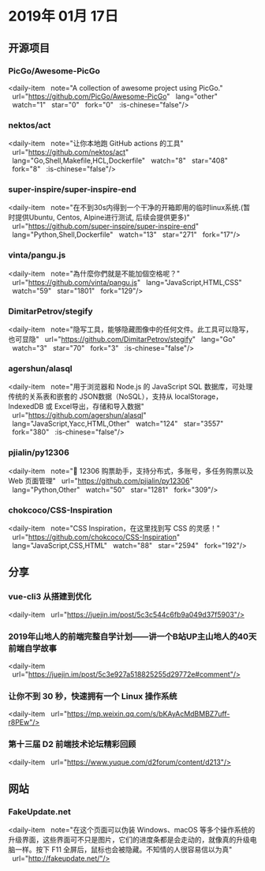 # 2019年 01月 17日

## 开源项目

### PicGo/Awesome-PicGo

<daily-item
  note="A collection of awesome project using PicGo."
  url="https://github.com/PicGo/Awesome-PicGo"
  lang="other"
  watch="1"
  star="0"
  fork="0"
  :is-chinese="false"/>

### nektos/act

<daily-item
  note="让你本地跑 GitHub actions 的工具"
  url="https://github.com/nektos/act"
  lang="Go,Shell,Makefile,HCL,Dockerfile"
  watch="8"
  star="408"
  fork="8"
  :is-chinese="false"/>

### super-inspire/super-inspire-end

<daily-item
  note="在不到30s内得到一个干净的开箱即用的临时linux系统.(暂时提供Ubuntu, Centos, Alpine进行测试, 后续会提供更多)"
  url="https://github.com/super-inspire/super-inspire-end"
  lang="Python,Shell,Dockerfile"
  watch="13"
  star="271"
  fork="17"/>

### vinta/pangu.js

<daily-item
  note="為什麼你們就是不能加個空格呢？"
  url="https://github.com/vinta/pangu.js"
  lang="JavaScript,HTML,CSS"
  watch="59"
  star="1801"
  fork="129"/>

### DimitarPetrov/stegify

<daily-item
  note="隐写工具，能够隐藏图像中的任何文件。此工具可以隐写，也可显隐"
  url="https://github.com/DimitarPetrov/stegify"
  lang="Go"
  watch="3"
  star="70"
  fork="3"
  :is-chinese="false"/>

### agershun/alasql

<daily-item
  note="用于浏览器和 Node.js 的 JavaScript SQL 数据库，可处理传统的关系表和嵌套的 JSON数据（NoSQL），支持从 localStorage，IndexedDB 或 Excel导出，存储和导入数据"
  url="https://github.com/agershun/alasql"
  lang="JavaScript,Yacc,HTML,Other"
  watch="124"
  star="3557"
  fork="380"
  :is-chinese="false"/>

### pjialin/py12306

<daily-item
  note="🚂 12306 购票助手，支持分布式，多账号，多任务购票以及 Web 页面管理"
  url="https://github.com/pjialin/py12306"
  lang="Python,Other"
  watch="50"
  star="1281"
  fork="309"/>

### chokcoco/CSS-Inspiration

<daily-item
  note="CSS Inspiration，在这里找到写 CSS 的灵感！"
  url="https://github.com/chokcoco/CSS-Inspiration"
  lang="JavaScript,CSS,HTML"
  watch="88"
  star="2594"
  fork="192"/>

## 分享

### vue-cli3 从搭建到优化

<daily-item
  url="https://juejin.im/post/5c3c544c6fb9a049d37f5903"/>

### 2019年山地人的前端完整自学计划——讲一个B站UP主山地人的40天前端自学故事

<daily-item
  url="https://juejin.im/post/5c3e927a518825255d29772e#comment"/>

### 让你不到 30 秒，快速拥有一个 Linux 操作系统

<daily-item
  url="https://mp.weixin.qq.com/s/bKAyAcMdBMBZ7uff-r8PEw"/>

### 第十三届 D2 前端技术论坛精彩回顾

<daily-item
  url="https://www.yuque.com/d2forum/content/d213"/>

## 网站

### FakeUpdate.net

<daily-item
  note="在这个页面可以伪装 Windows、macOS 等多个操作系统的升级界面，这些界面可不只是图片，它们的进度条都是会走动的，就像真的升级电脑一样。按下 F11 全屏后，鼠标也会被隐藏。不知情的人很容易信以为真"
  url="http://fakeupdate.net/"/>

<daily-footer/>